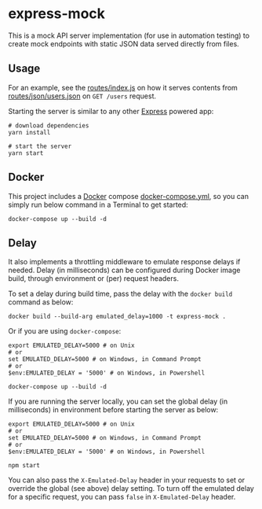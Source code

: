 # express-mock

This is a mock API server implementation (for use in automation testing) to create mock endpoints with static JSON data served directly from files.

## Usage

For an example, see the [routes/index.js](routes/index.js) on how it serves contents from [routes/json/users.json](routes/json/users.json) on `GET /users` request.

Starting the server is similar to any other [Express](https://expressjs.com) powered app:

```shell
# download dependencies
yarn install

# start the server
yarn start
```

## Docker

This project includes a [Docker](https://www.docker.com) compose [docker-compose.yml](docker-compose.yml), so you can simply run below command in a Terminal to get started:

```shell
docker-compose up --build -d
```

## Delay

It also implements a throttling middleware to emulate response delays if needed.
Delay (in milliseconds) can be configured during Docker image build, through environment or (per) request headers.

To set a delay during build time, pass the delay with the `docker build` command as below:

```shell
docker build --build-arg emulated_delay=1000 -t express-mock .
```

Or if you are using `docker-compose`:

```shell
export EMULATED_DELAY=5000 # on Unix
# or
set EMULATED_DELAY=5000 # on Windows, in Command Prompt
# or
$env:EMULATED_DELAY = '5000' # on Windows, in Powershell

docker-compose up --build -d
```

If you are running the server locally, you can set the global delay (in milliseconds) in environment before starting the server as below:

```shell
export EMULATED_DELAY=5000 # on Unix
# or
set EMULATED_DELAY=5000 # on Windows, in Command Prompt
# or
$env:EMULATED_DELAY = '5000' # on Windows, in Powershell

npm start
```

You can also pass the `X-Emulated-Delay` header in your requests to set or override the global (see above) delay setting.
To turn off the emulated delay for a specific request, you can pass `false` in `X-Emulated-Delay` header.
